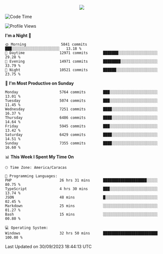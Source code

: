 <p align="center">
  <a href="http://www.github.com/thevacs">
    <img src="https://github-readme-streak-stats.herokuapp.com/?user=thevacs&stroke=ffffff&background=1c1917&ring=0891b2&fire=0891b2&currStreakNum=ffffff&currStreakLabel=0891b2&sideNums=ffffff&sideLabels=ffffff&dates=ffffff&hide_border=true" />
  </a>
</p>

<!--START_SECTION:waka-->
![Code Time](http://img.shields.io/badge/Code%20Time-1%2C743%20hrs%2041%20mins-blue)

![Profile Views](http://img.shields.io/badge/Profile%20Views-0-blue)

**I'm a Night 🦉** 

```text
🌞 Morning                5841 commits        ███░░░░░░░░░░░░░░░░░░░░░░   13.18 % 
🌆 Daytime                12971 commits       ███████░░░░░░░░░░░░░░░░░░   29.28 % 
🌃 Evening                14971 commits       ████████░░░░░░░░░░░░░░░░░   33.79 % 
🌙 Night                  10521 commits       ██████░░░░░░░░░░░░░░░░░░░   23.75 % 
```
📅 **I'm Most Productive on Sunday** 

```text
Monday                   5764 commits        ███░░░░░░░░░░░░░░░░░░░░░░   13.01 % 
Tuesday                  5074 commits        ███░░░░░░░░░░░░░░░░░░░░░░   11.45 % 
Wednesday                7251 commits        ████░░░░░░░░░░░░░░░░░░░░░   16.37 % 
Thursday                 6486 commits        ████░░░░░░░░░░░░░░░░░░░░░   14.64 % 
Friday                   5945 commits        ███░░░░░░░░░░░░░░░░░░░░░░   13.42 % 
Saturday                 6429 commits        ████░░░░░░░░░░░░░░░░░░░░░   14.51 % 
Sunday                   7355 commits        ████░░░░░░░░░░░░░░░░░░░░░   16.60 % 
```


📊 **This Week I Spent My Time On** 

```text
🕑︎ Time Zone: America/Caracas

💬 Programming Languages: 
PHP                      26 hrs 31 mins      ████████████████████░░░░░   80.75 % 
TypeScript               4 hrs 30 mins       ███░░░░░░░░░░░░░░░░░░░░░░   13.74 % 
JSON                     48 mins             █░░░░░░░░░░░░░░░░░░░░░░░░   02.45 % 
Markdown                 25 mins             ░░░░░░░░░░░░░░░░░░░░░░░░░   01.27 % 
Bash                     15 mins             ░░░░░░░░░░░░░░░░░░░░░░░░░   00.80 % 

💻 Operating System: 
Windows                  32 hrs 50 mins      █████████████████████████   100.00 % 
```


 Last Updated on 30/09/2023 18:44:13 UTC
<!--END_SECTION:waka-->
